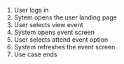 1. User logs in
2. Sytem opens the user landing page
3. User selects view event
4. System opens event screen
5. User selects attend event option
6. System refreshes the event screen
7. Use case ends